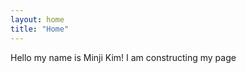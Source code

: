 ```yaml
---
layout: home
title: "Home"
---
```


Hello my name is Minji Kim! I am constructing my page

<!--This theme allows an academic person to showcase their research interests, publications, research group, curriculum vitae, any courses that they may be teaching, or anything else they may want to put out into the world.

Academics can use this home page to describe their research interests, display their latest publications, or provide an introduction to their research group.-->
